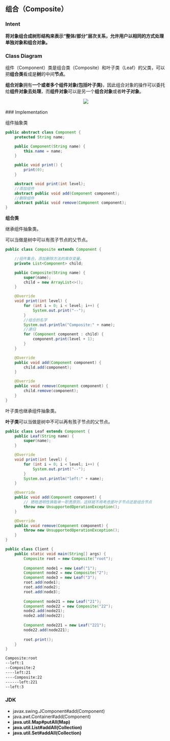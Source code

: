 ## 组合（Composite）

### Intent

**将对象组合成树形结构来表示“整体/部分”层次关系，允许用户以相同的方式处理单独对象和组合对象。**

### Class Diagram

组件（Component）类是组合类（Composite）和叶子类（Leaf）的父类，可以把**组合类**看成是**树**的中间**节点**。

**组合对象**拥有**一个或者多个组件对象(包括叶子类)**，因此组合对象的操作可以委托给**组件对象去处理**，而**组件对象**可以是另一个**组合对象**或者**叶子对象**。

<div align="center"> <img src="https://cs-notes-1256109796.cos.ap-guangzhou.myqcloud.com/2b8bfd57-b4d1-4a75-bfb0-bcf1fba4014a.png"/> </div><br>
### Implementation

组件抽象类

```java
public abstract class Component {
    protected String name;

    public Component(String name) {
        this.name = name;
    }

    public void print() {
        print(0);
    }

    abstract void print(int level);
	//添加组件
    abstract public void add(Component component);
	//删除组件
    abstract public void remove(Component component);
}
```

**组合类**

继承组件抽象类。

可以当做是树中可以有孩子节点的父节点。

```java
public class Composite extends Component {

    //组件集合，添加删除方法的库存变量。
    private List<Component> child;

    public Composite(String name) {
        super(name);
        child = new ArrayList<>();
    }

    @Override
    void print(int level) {
        for (int i = 0; i < level; i++) {
            System.out.print("--");
        }
        //组合的名字
        System.out.println("Composite:" + name);
        //递归
        for (Component component : child) {
            component.print(level + 1);
        }
    }

    @Override
    public void add(Component component) {
        child.add(component);
    }

    @Override
    public void remove(Component component) {
        child.remove(component);
    }
}
```

叶子类也继承组件抽象类。

**叶子类**可以当做是树中不可以再有孩子节点的父节点。

```java
public class Leaf extends Component {
    public Leaf(String name) {
        super(name);
    }

    @Override
    void print(int level) {
        for (int i = 0; i < level; i++) {
            System.out.print("--");
        }
        System.out.println("left:" + name);
    }

    @Override
    public void add(Component component) {
        // 牺牲透明性换取单一职责原则，这样就不用考虑是叶子节点还是组合节点
        throw new UnsupportedOperationException(); 
    }

    @Override
    public void remove(Component component) {
        throw new UnsupportedOperationException();
    }
}
```



```java
public class Client {
    public static void main(String[] args) {
        Composite root = new Composite("root");
        
        Component node1 = new Leaf("1");
        Component node2 = new Composite("2");
        Component node3 = new Leaf("3");
        root.add(node1);
        root.add(node2);
        root.add(node3);
        
        Component node21 = new Leaf("21");
        Component node22 = new Composite("22");
        node2.add(node21);
        node2.add(node22);
        
        Component node221 = new Leaf("221");
        node22.add(node221);
        
        root.print();
    }
}
```

```html
Composite:root
--left:1
--Composite:2
----left:21
----Composite:22
------left:221
--left:3
```

### JDK

- javax.swing.JComponent#add(Component)
- java.awt.Container#add(Component)
- **java.util.Map#putAll(Map)**
- **java.util.List#addAll(Collection)**
- **java.util.Set#addAll(Collection)**
